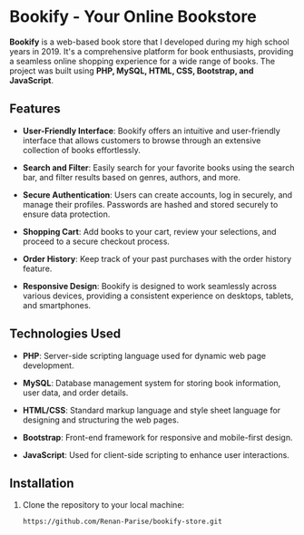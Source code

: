 # Bookify - Your Online Bookstore

**Bookify** is a web-based book store that I developed during my high school years in 2019. It's a comprehensive platform for book enthusiasts, providing a seamless online shopping experience for a wide range of books. The project was built using **PHP, MySQL, HTML, CSS, Bootstrap, and JavaScript**.

## Features

- **User-Friendly Interface**: Bookify offers an intuitive and user-friendly interface that allows customers to browse through an extensive collection of books effortlessly.

- **Search and Filter**: Easily search for your favorite books using the search bar, and filter results based on genres, authors, and more.

- **Secure Authentication**: Users can create accounts, log in securely, and manage their profiles. Passwords are hashed and stored securely to ensure data protection.

- **Shopping Cart**: Add books to your cart, review your selections, and proceed to a secure checkout process.

- **Order History**: Keep track of your past purchases with the order history feature.

- **Responsive Design**: Bookify is designed to work seamlessly across various devices, providing a consistent experience on desktops, tablets, and smartphones.

## Technologies Used

- **PHP**: Server-side scripting language used for dynamic web page development.

- **MySQL**: Database management system for storing book information, user data, and order details.

- **HTML/CSS**: Standard markup language and style sheet language for designing and structuring the web pages.

- **Bootstrap**: Front-end framework for responsive and mobile-first design.

- **JavaScript**: Used for client-side scripting to enhance user interactions.

## Installation

1. Clone the repository to your local machine:

   ```bash
   https://github.com/Renan-Parise/bookify-store.git